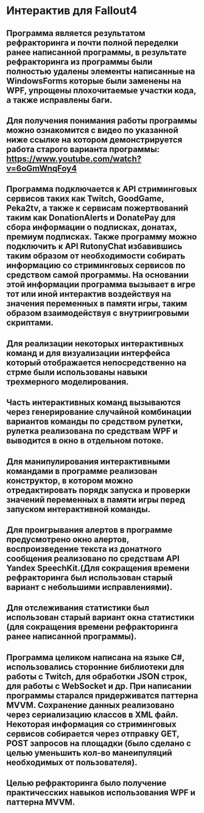 # Интерактив для Fallout4

## Программа является результатом рефракторинга и почти полной переделки ранее написанной программы, в результате рефракторинга из программы были полностью удалены элементы написанные на WindowsForms которые были заменены на WPF, упрощены плохочитаемые участки кода, а также исправлены баги.

## Для получения понимания работы программы можно ознакомится с видео по указанной ниже ссылке на котором демонстрируется работа старого варианта программы: https://www.youtube.com/watch?v=6oGmWnqFoy4


## Программа подключается к API стриминговых сервисов таких как Twitch, GoodGame, Peka2tv, а также к сервисам пожертвований таким как DonationAlerts и DonatePay для сбора информации о подписках, донатах, премиум подписках. Также программу можно подключить к API RutonyChat избавившись таким образом от необходимости собирать информацию со стриминговых сервисов по средством самой программы. На основании этой информации программа вызывает в игре тот или иной интерактив воздействуя на значения переменных в памяти игры, таким образом взаимодействуя с внутриигровыми скриптами.
## Для реализации некоторых интерактивных команд и для визуализации интерфейса который отображается непосредственно на стрме были использованы навыки трехмерного моделирования.
## Часть интерактивных команд вызываются через генерирование случайной комбинации вариантов команды по средством рулетки, рулетка реализована по средствам WPF и выводится в окно в отдельном потоке.
## Для манипулирования интерактивными командами в программе реализован конструктор, в котором можно отредактировать порядк запуска и проверки значений переменных в памяти игры перед запуском интерактивной команды.
## Для проигрывания алертов в программе предусмотрено окно алертов, воспроизведение текста из донатного сообщения реализовано по средствам API Yandex SpeechKit.(Для сокращения времени рефракторинга был использован старый вариант с небольшими исправлениями).
## Для отслеживания статистики был использован старый вариант окна статистики (для сокращения времени рефракторинга ранее написанной программы).

## Программа целиком написана на языке C#, использовались сторонние библиотеки для работы с Twitch, для обработки JSON строк, для работы с WebSocket и др. При написании программы старался придерживатся паттерна MVVM. Сохранение данных реализовано через сериализацию классов в XML файл. Некоторая информация со стриминговых сервисов собирается через отправку GET, POST запросов на площадки (было сделано с целью уменьшить кол-во манеипуляций необходимых от пользователя).

## Целью рефракторинга было получение практичесских навыков использования WPF и паттерна MVVM.
